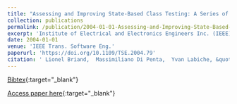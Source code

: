```yaml
---
title: "Assessing and Improving State-Based Class Testing: A Series of Experiments"
collection: publications
permalink: /publication/2004-01-01-Assessing-and-Improving-State-Based-Class-Testing-A-Series-of-Experiments
excerpt: 'Institute of Electrical and Electronics Engineers Inc. (IEEE), Los Alamitos, CA, USA, Scopus ID: 2-s2.0-11244275535, Cited by: 79'
date: 2004-01-01
venue: 'IEEE Trans. Software Eng.'
paperurl: 'https://doi.org/10.1109/TSE.2004.79'
citation: ' Lionel Briand,  Massimiliano Di Penta,  Yvan Labiche, &quot;Assessing and Improving State-Based Class Testing: A Series of Experiments.&quot; IEEE Trans. Software Eng., 2004.'
---
```

[Bibtex](https://dblp.org/rec/bib/journals/tse/BriandPL04){:target="_blank"}

[Access paper here](https://doi.org/10.1109/TSE.2004.79){:target="_blank"}
